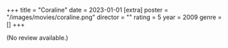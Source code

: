 +++
title = "Coraline"
date = 2023-01-01
[extra]
poster = "/images/movies/coraline.png"
director = ""
rating = 5
year = 2009
genre = []
+++

(No review available.)
